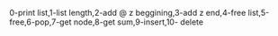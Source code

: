 0-print list,1-list length,2-add @ z beggining,3-add z end,4-free list,5-free,6-pop,7-get node,8-get sum,9-insert,10- delete
